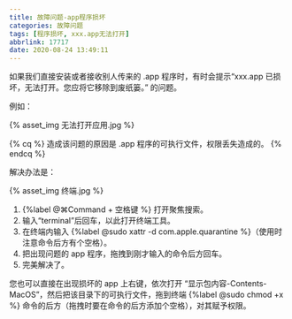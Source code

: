 ```yaml
---
title: 故障问题-app程序损坏
categories: 故障问题
tags: [程序损坏, xxx.app无法打开]
abbrlink: 17717
date: 2020-08-24 13:49:11
---
```


如果我们直接安装或者接收别人传来的 .app 程序时，有时会提示“xxx.app 已损坏，无法打开。您应将它移除到废纸篓。” 的问题。

例如：

{% asset_img 无法打开应用.jpg %}
<!-- more -->

{% cq %}
造成该问题的原因是 .app 程序的可执行文件，权限丢失造成的。
{% endcq %}

解决办法是：

{% asset_img 终端.jpg %}

1. {%label @⌘Command + 空格键 %} 打开聚焦搜索。
2. 输入“terminal”后回车，以此打开终端工具。
3. 在终端内输入 {%label @sudo xattr -d com.apple.quarantine %}（使用时注意命令后方有个空格）。
4. 把出现问题的 app 程序，拖拽到刚才输入的命令后方回车。
5. 完美解决了。

您也可以直接在出现损坏的 app 上右键，依次打开 “显示包内容-Contents-MacOS”，然后把该目录下的可执行文件，拖到终端 {%label @sudo chmod +x %} 命令的后方（拖拽时要在命令的后方添加个空格），对其赋予权限。
